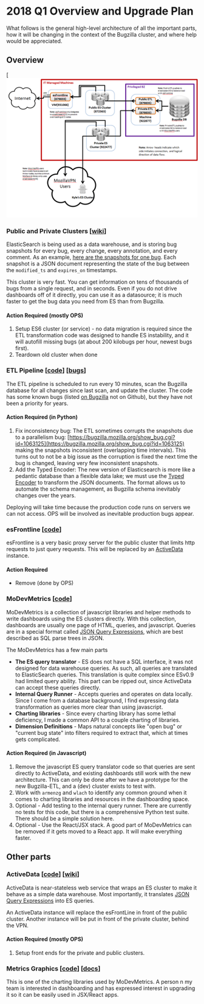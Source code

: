 # 2018 Q1 Overview and Upgrade Plan

What follows is the general high-level architecture of all the important parts, how it will be changing in the context of the Bugzilla cluster, and where help would be appreciated.

## Overview 

[![](Architecture.png)

### Public and Private Clusters [[wiki](https://wiki.mozilla.org/BMO/ElasticSearch)]

ElasticSearch is being used as a data warehouse, and is storing bug snapshots for every bug, every change, every annotation, and every comment. As an example, [here are the snapshots for one bug](https://charts.mozilla.org/metrics/Tutorial01-Minimum.html). Each snapshot is a JSON document representing the state of the bug between the `modified_ts` and `expires_on` timestamps.

This cluster is very fast. You can get information on tens of thousands of bugs from a single request, and in seconds. Even if you do not drive dashboards off of it directly, you can use it as a datasource; it is much faster to get the bug data you need from ES than from Bugzilla. 

#### Action Required (mostly OPS)

1. Setup ES6 cluster (or service) - no data migration is required since the ETL transformation code was designed to handle ES instability, and it will autofill missing bugs (at about 200 kilobugs per hour, newest bugs first).
2. Teardown old cluster when done


### ETL Pipeline [[code](https://github.com/klahnakoski/Bugzilla-ETL)] [[bugs](https://bugzilla.mozilla.org/showdependencytree.cgi?id=959670&hide_resolved=1)]

The ETL pipeline is scheduled to run every 10 minutes, scan the Bugzilla database for all changes since last scan, and update the cluster. The code has some known bugs (listed [on Bugzilla](https://bugzilla.mozilla.org/showdependencytree.cgi?id=959670&hide_resolved=1) not on Github), but they have not been a priority for years. 

#### Action Required (in Python)

1. Fix inconsistency bug: The ETL sometimes corrupts the snapshots due to a parallelism bug: [https://bugzilla.mozilla.org/show_bug.cgi?id=1063125](https://bugzilla.mozilla.org/show_bug.cgi?id=1063125) making the snapshots inconsistent (overlapping time intervals). This turns out to not be a big issue as the corruption is fixed the next time the bug is changed, leaving very few inconsistent snapshots.
2. Add the Typed Encoder: The new version of Elasticsearch is more like a pedantic database than a flexible data lake; we must use the [Typed Encoder](https://github.com/klahnakoski/mo-json/blob/master/mo_json/typed_encoder.py) to transform the JSON documents. The format allows us to automate the schema management, as Bugzilla schema inevitably changes over the years.

Deploying will take time because the production code runs on servers we can not access. OPS will be involved as inevitable production bugs appear.


### esFrontline [[code](https://github.com/klahnakoski/esFrontLine)]

esFrontline is a very basic proxy server for the public cluster that limits http requests to just query requests. This will be replaced by an [ActiveData](https://github.com/klahnakoski/ActiveData) instance.

#### Action Required

* Remove (done by OPS)


### MoDevMetrics [[code](https://github.com/klahnakoski/MoDevMetrics)]

MoDevMetrics is a collection of javascript libraries and helper methods to write dashboards using the ES clusters directly. With this collection, dashboards are usually one page of HTML, queries, and javascript. Queries are in a special format called [JSON Query Expressions](https://github.com/klahnakoski/ActiveData/blob/dev/docs/jx.md), which are best described as SQL parse trees in JSON.

The MoDevMetrics has a few main parts

* **The ES query translator** - ES does not have a SQL interface, it was not designed for data warehouse queries. As such, all queries are translated to ElasticSearch queries. This translation is quite complex since ESv0.9 had limited query ability. This part can be ripped out, since ActiveData can accept these queries directly. 
* **Internal Query Runner** - Accepts queries and operates on data locally. Since I come from a database background, I find expressing data transformation as queries more clear than using javascript. 
* **Charting libraries** - Since every charting library has some lethal deficiency, I made a common API to a couple charting of libraries. 
* **Dimension Definitions** - Maps natural concepts like "open bug" or "current bug state" into filters required to extract that, which at times gets complicated. 

#### Action Required (in Javascript)

1. Remove the javascript ES query translator code so that queries are sent directly to ActiveData, and existing dashboards still work with the new architecture. This can only be done after we have a prototype for the new Bugzilla-ETL, and a (dev) cluster exists to test with.
2. Work with `armenzg` and `wlach` to identify any common ground when it comes to charting libraries and  resources in the dashboarding space.
3. Optional - Add testing to the internal query runner. There are currently no tests for this code, but there is a comprehensive Python test suite. There should be a simple solution here.
4. Optional - Use the React/JSX stack. A good part of MoDevMetrics can be removed if it gets moved to a React app. It will make everything faster.


## Other parts


### ActiveData [[code](https://github.com/klahnakoski/ActiveData)] [[wiki](https://wiki.mozilla.org/EngineeringProductivity/Projects/ActiveData)]

ActiveData is near-stateless web service that wraps an ES cluster to make it behave as a simple data warehouse. Most importantly, it translates [JSON Query Expressions](https://github.com/klahnakoski/ActiveData/blob/dev/docs/jx.md) into ES queries.

An ActiveData instance will replace the esFrontLine in front of the public cluster. Another instance will be put in front of the private cluster, behind the VPN.  

#### Action Required (mostly OPS)

1. Setup front ends for the private and public clusters.  


### Metrics Graphics [[code](https://github.com/mozilla/metrics-graphics)] [[docs](https://www.metricsgraphicsjs.org/)]

This is one of the charting libraries used by MoDevMetrics.  A person n my team is interested in dashboarding and has expressed interest in upgrading it so it can be easily used in JSX/React apps.   





 

